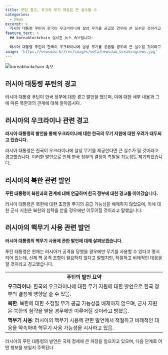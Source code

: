 ```yaml
---
title: 푸틴 경고, 우크라 무기 제공은 큰 실수될 수
categories:
  - News
excerpt: >
  러시아 대통령 푸틴이 한국이 우크라이나에 살상 무기를 공급할 경우에 큰 실수일 것이라고 경고하며, 북한에 초정밀 무기를 공급할 가능성도 언급했습니다. 이러한 발언은 러시아와 한국, 북한 간의 관계 조정에 대한 중요한 신호로 받아들여집니다. 또한, 러시아가 핵무기 사용에 관한 교리 변경을 고려하고 있는 발언도 논란이 되고 있습니다.
feature_text: >
  ## koreablockchain 실시간 뉴스 속보입니다.

  러시아 대통령 푸틴이 한국이 우크라이나에 살상 무기를 공급할 경우에 큰 실수일 것이라고 경고하며, 북한에 초정밀 무기를 공급할 가능성도 언급했습니다. 이러한 발언은 러시아와 한국, 북한 간의 관계 조정에 대한 중요한 신호로 받아들여집니다. 또한, 러시아가 핵무기 사용에 관한 교리 변경을 고려하고 있는 발언도 논란이 되고 있습니다.
image: 'https://newsdao.kr/res/images/meta/newsdao_breakingnews.jpg'
---
```


<p><img src="https://newsdao.kr/res/images/meta/newsdao_breakingnews.jpg" alt="koreablockchain 속보" /></p>

<h2 data-ke-size="size26">러시아 대통령 푸틴의 경고</h2>

<p data-ke-size="size16">러시아 대통령 푸틴이 한국 정부에 대한 경고 발언을 했으며, 이에 대한 세부 내용과 그에 따른 북한과의 관계에 대해 알아봅시다.</p>

<h2 data-ke-size="size24">러시아의 우크라이나 관련 경고</h2>

<p data-ke-size="size16"><b>러시아 대통령의 발언을 통해 우크라이나에 대한 한국의 무기 지원에 대한 우려가 대두되고 있습니다.</b></p>

<p data-ke-size="size16">러시아 대통령은 한국이 우크라이나에 살상 무기를 제공한다면 큰 실수가 될 것이라고 경고했습니다. 이러한 발언으로 인해 한국 정부의 결정이 촉발될 가능성도 제기되었습니다.</p>

<h2 data-ke-size="size24">러시아의 북한 관련 발언</h2>

<p data-ke-size="size16"><b>푸틴 대통령이 북한과의 관계에 대해 언급하며 한국 정부에 대한 경고를 이어갔습니다.</b></p>

<p data-ke-size="size16">러시아 대통령은 북한에 대한 초정밀 무기의 공급 가능성을 배제하지 않았으며, 이에 대한 군사 지원은 북한의 침략을 받을 경우에만 이루어질 것이라고 말했습니다.</p>

<h2 data-ke-size="size24">러시아의 핵무기 사용 관련 발언</h2>

<p data-ke-size="size16"><b>러시아 대통령의 핵무기 사용에 관한 발언에 대해 살펴보겠습니다.</b></p>

<p data-ke-size="size16">푸틴 대통령은 현재는 러시아가 공격을 당했을 경우에만 무기를 사용할 수 있다고 명시되어 있는데, 선제 핵 공격 조항이 필요하지 않다고 말했지만, 적절하고 비례적인 대응을 할 것이라고 경고했습니다.</p>

<table>
  <tr>
    <td style="text-align: center; height: 17px;"><b>푸틴의 발언 요약</b></td>
  </tr>
  <tr>
    <td><b>우크라이나</b>: 한국의 우크라이나에 대한 무기 지원에 대한 발언으로 한국 정부의 결정에 영향을 줄 수 있음.</td>
  </tr>
  <tr>
    <td><b>북한</b>: 북한에 대한 초정밀 무기 공급 가능성을 배제하지 않으며, 군사 지원은 북한의 침략을 받을 경우에만 이루어질 것이라고 밝혔음.</td>
  </tr>
  <tr>
    <td><b>핵무기 사용</b>: 러시아의 핵무기 사용에 관한 발언에서 적절하고 비례적인 대응을 약속하며 핵무기 사용 가능성을 시사하고 있음.</td>
  </tr>
</table>

<p data-ke-size="size16">러시아의 푸틴 대통령의 발언은 국제 정세에 큰 파장을 일으키고 있으며, 다음 단계로 어떤 행보를 보일지 주목된다.</p>

